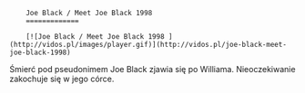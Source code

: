
        Joe Black / Meet Joe Black 1998 
        =============
        
        [![Joe Black / Meet Joe Black 1998 ](http://vidos.pl/images/player.gif)](http://vidos.pl/joe-black-meet-joe-black-1998)
        
        
 Śmierć pod pseudonimem Joe Black zjawia się po Williama. Nieoczekiwanie zakochuje się w jego córce.
    
